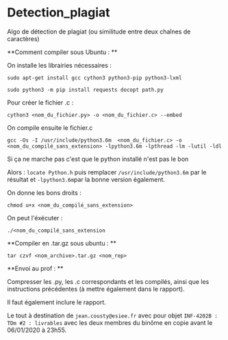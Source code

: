 # Detection_plagiat
Algo de détection de plagiat (ou similitude entre deux chaînes de caractères)



**Comment compiler sous Ubuntu : **


On installe les librairies nécessaires : 

`sudo apt-get install gcc cython3 python3-pip python3-lxml`

`sudo python3 -m pip install requests docopt path.py`

Pour créer le fichier .c : 

`cython3 <nom_du_fichier.py> -o <nom_du_fichier.c> --embed`

On compile ensuite le fichier.c

`gcc -Os -I /usr/include/python3.6m  <nom_du_fichier.c> -o <nom_du_compilé_sans_extension> -lpython3.6m -lpthread -lm -lutil -ldl`

Si ça ne marche pas c'est que le python installé n'est pas le bon

Alors : `locate Python.h` puis remplacer `/usr/include/python3.6m` par le résultat et `-lpython3.6m`par la bonne version également.

On donne les bons droits :

`chmod u+x <nom_du_compilé_sans_extension>`

On peut l'éxécuter :

`./<nom_du_compilé_sans_extension`

**Compiler en .tar.gz sous ubuntu : **

`tar czvf <nom_archive>.tar.gz <nom_rep>`


**Envoi au prof : **

Compresser les .py, les .c correspondants et les compilés, ainsi que les instructions précédentes (à mettre également dans le rapport).

Il faut également inclure le rapport.

Le tout à destination de `jean.cousty@esiee.fr` avec pour objet `INF-4202B : TDm #2 : livrables` avec les deux membres du binôme en copie avant le 06/01/2020 à 23h55.

